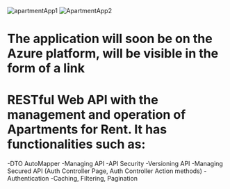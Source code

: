![apartmentApp1](https://user-images.githubusercontent.com/58525985/201078338-ffe64dfb-076a-4c31-b899-6de33c35fdf5.png)
![ApartmentApp2](https://user-images.githubusercontent.com/58525985/201078359-990bbb85-4ae0-42dc-9170-7b4bad4f2cac.png)
# The application will soon be on the Azure platform, will be visible in the form of a link
# RESTful Web API with the management and operation of Apartments for Rent. It has functionalities such as:
-DTO AutoMapper
-Managing API
-API Security
-Versioning API
-Managing Secured API (Auth Controller Page, Auth Controller Action methods)
-Authentication
-Caching, Filtering, Pagination
